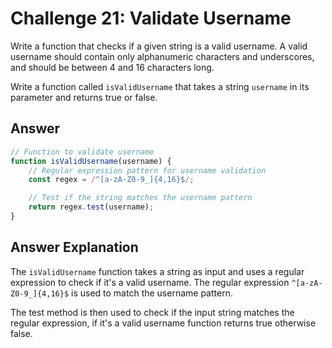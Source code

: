 # Challenge 21: Validate Username

Write a function that checks if a given string is a valid username. A valid username should contain only alphanumeric characters and underscores, and should be between 4 and 16 characters long.

Write a function called `isValidUsername` that takes a string `username` in its parameter and returns true or false.

## Answer

```javascript
// Function to validate username
function isValidUsername(username) {
    // Regular expression pattern for username validation
    const regex = /^[a-zA-Z0-9_]{4,16}$/;

    // Test if the string matches the username pattern
    return regex.test(username);
}
```

## Answer Explanation

The `isValidUsername` function takes a string as input and uses a regular expression to check if it's a valid username. The regular expression `^[a-zA-Z0-9_]{4,16}$` is used to match the username pattern.

The test method is then used to check if the input string matches the regular expression, if it's a valid username function returns true otherwise false.
